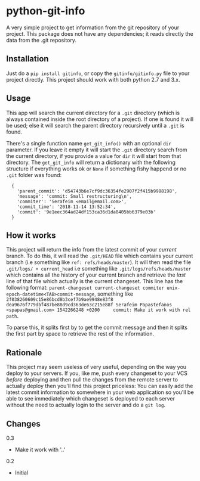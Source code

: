 # python-git-info

A very simple project to get information from the git repository of your project.
This package does not have any dependencies; it reads directly the data from the
.git repository.

## Installation

Just do a `pip install gitinfo`, or copy the `gitinfo/gitinfo.py` file to your
project directly. This project should work with both python 2.7 and 3.x.

## Usage

This app will search the current directory for a `.git` directory (which is
always contained inside the root directory of a project). If one is found
it will be used; else it will search the parent directory recursively until a
`.git` is found.

There's a single function name `get_git_info()` with an optional `dir` parameter.
If you leave it empty it will start the `.git` directory search from the current directory,
if you provide a value for `dir` it will start from that directory. The `get_git_info`
will return a dictionary with the following structure if everything works ok or
`None` if something fishy happend or no `.git` folder was found:

```
  {
    'parent_commit': 'd54743b6e7cf9dc36354fe2907f2f415b9988198', 
    'message': 'commit: Small restructuring\n', 
    'commiter': 'Serafeim <email@email.com>', 
    'commit_time': '2018-11-14 13:52:34', 
    'commit': '9e1eec364ad24df153ca36d1da8405bb6379e03b'
  }
```

## How it works

This project will return the info from the latest commit of your *current* branch. To do this, it will read the `.git/HEAD` file which contains your current branch (i.e something like `ref: refs/heads/master`). It will then read the file `.git/logs/ + current_head` i.e something like `.git/logs/refs/heads/master` which contains all the history of your current branch and retrieve the *last* line of that file which actually is the current changeset. This line has the following format: `parent-changeset current-changeset commiter unix-epoch-datetime<TAB>commit-message`, something like `2f038260609c15e86bcd8b3cef7b9ae9948e83f8 dea9676f779dbf487be88d9cd363de63c215e88f Serafeim Papastefanos <spapas@gmail.com> 1542266248 +0200     commit: Make it work with rel path`. 

To parse this, it splits first by <TAB> to get the commit message and then it splits the first part by space to retrieve the rest of the information.

## Rationale

This project may seem useless of very useful, depending on the way you deploy to your servers. If you, like me, push every changeset to your VCS *before* deploying and then pull the changes from the remote server to actually deploy then you'll find this project priceless: You can easily add the latest commit information to somewhere in your web application so you'll be able to see immediately which changeset is deployed to each server without the need to actually login to the server and do a `git log`.

## Changes

0.3

* Make it work with '..'

0.2

* Initial

